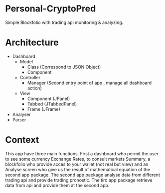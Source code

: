 # Personal-CryptoPred

Simple Blockfolio with trading api monitoring &amp; analyzing.

# Architecture

- Dashboard
  - Model
    - Class (Correspond to JSON Object)
    - Component
  - Controller
    - Manager (Second entry point of app , manage all dashboard action)
  - View
    - Component (JPanel)
    - Tabbed (JTabbedPanel)
    - Frame (JFrame)
- Analyser
- Parser
    
# Context

This app have three main functions.
First a dashboard who permit the user to see some currency Exchange Rates, to consult markets Summary, a blockfolio who provide acces to your wallet (not real but view) and an Analyse screen who give us the result of mathematical equation of the second app package.
The second app package analyse data from different trading api and provide trading pronostic.
The tird app package retrieve data from api and provide them at the second app.

